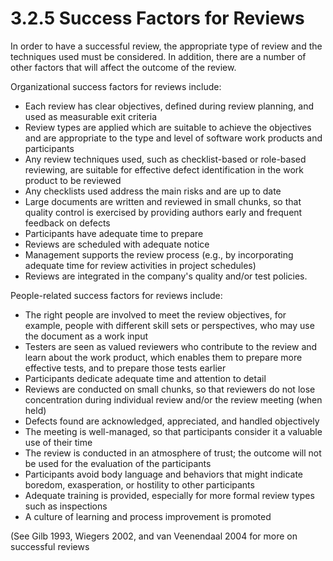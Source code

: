 # 3.2.5 Success Factors for Reviews

In order to have a successful review, the appropriate type of review and the techniques used must be considered. In addition, there are a number of other factors that will affect the outcome of the review. 

Organizational success factors for reviews include: 

* Each review has clear objectives, defined during review planning, and used as measurable exit criteria 
* Review types are applied which are suitable to achieve the objectives and are appropriate to the type and level of software work products and participants 
* Any review techniques used, such as checklist-based or role-based reviewing, are suitable for effective defect identification in the work product to be reviewed 
* Any checklists used address the main risks and are up to date 
* Large documents are written and reviewed in small chunks, so that quality control is exercised by providing authors early and frequent feedback on defects 
* Participants have adequate time to prepare 
* Reviews are scheduled with adequate notice 
* Management supports the review process \(e.g., by incorporating adequate time for review activities in project schedules\) 
* Reviews are integrated in the company's quality and/or test policies.

People-related success factors for reviews include: 

* The right people are involved to meet the review objectives, for example, people with different skill sets or perspectives, who may use the document as a work input 
* Testers are seen as valued reviewers who contribute to the review and learn about the work product, which enables them to prepare more effective tests, and to prepare those tests earlier 
* Participants dedicate adequate time and attention to detail 
* Reviews are conducted on small chunks, so that reviewers do not lose concentration during individual review and/or the review meeting \(when held\) 
* Defects found are acknowledged, appreciated, and handled objectively 
* The meeting is well-managed, so that participants consider it a valuable use of their time 
* The review is conducted in an atmosphere of trust; the outcome will not be used for the evaluation of the participants 
* Participants avoid body language and behaviors that might indicate boredom, exasperation, or hostility to other participants 
* Adequate training is provided, especially for more formal review types such as inspections 
* A culture of learning and process improvement is promoted 

\(See Gilb 1993, Wiegers 2002, and van Veenendaal 2004 for more on successful reviews

